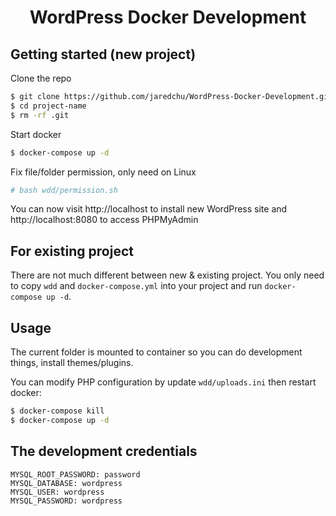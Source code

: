 <h1 align="center">WordPress Docker Development</h1>

## Getting started (new project)

Clone the repo
```bash
$ git clone https://github.com/jaredchu/WordPress-Docker-Development.git project-name
$ cd project-name
$ rm -rf .git
```

Start docker
```bash
$ docker-compose up -d
```

Fix file/folder permission, only need on Linux
```bash
# bash wdd/permission.sh
```

You can now visit http://localhost to install new WordPress site and http://localhost:8080 to access PHPMyAdmin

## For existing project
There are not much different between new & existing project. You only need to copy `wdd` and `docker-compose.yml`
into your project and run `docker-compose up -d`.

## Usage
The current folder is mounted to container so you can do development things, install themes/plugins.

You can modify PHP configuration by update `wdd/uploads.ini` then restart docker:
```bash
$ docker-compose kill
$ docker-compose up -d
```

## The development credentials
```
MYSQL_ROOT_PASSWORD: password
MYSQL_DATABASE: wordpress
MYSQL_USER: wordpress
MYSQL_PASSWORD: wordpress
```
